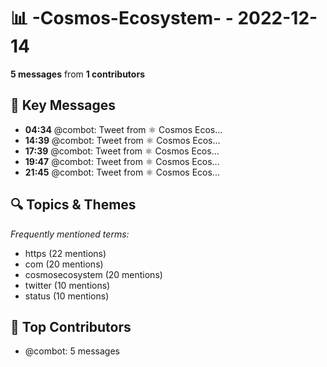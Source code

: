 # 📊 -Cosmos-Ecosystem- - 2022-12-14
**5 messages** from **1 contributors**

## 💬 Key Messages
- **04:34** @combot: [‌‌‌‌‎⁠](https://twitter.com/CosmosEcosystem/status/1602884657355190273)Tweet from ⚛️ Cosmos Ecos...
- **14:39** @combot: [‌‌‌‌‎⁠](https://twitter.com/CosmosEcosystem/status/1603037023815684096)Tweet from ⚛️ Cosmos Ecos...
- **17:39** @combot: [‌‌‌‌‎⁠](https://twitter.com/CosmosEcosystem/status/1603082365424865280)Tweet from ⚛️ Cosmos Ecos...
- **19:47** @combot: [‌‌‌‌‎⁠](https://twitter.com/CosmosEcosystem/status/1603114345604546560)Tweet from ⚛️ Cosmos Ecos...
- **21:45** @combot: [‌‌‌‌‎⁠](https://twitter.com/CosmosEcosystem/status/1603144068166361088)Tweet from ⚛️ Cosmos Ecos...

## 🔍 Topics & Themes
*Frequently mentioned terms:*
- https (22 mentions)
- com (20 mentions)
- cosmosecosystem (20 mentions)
- twitter (10 mentions)
- status (10 mentions)

## 👥 Top Contributors
- @combot: 5 messages
